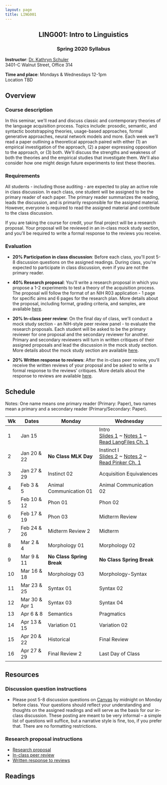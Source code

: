 ```yaml
---
layout: page
title: LING001 
---
```


<h2 align="center">LING001: Intro to Linguistics</h2>
<h3 align="center">Spring 2020 Syllabus</h3>

**Instructor**: [Dr. Kathryn Schuler](mailto:kschuler@sas.upenn.edu)  
3401-C Walnut Street, Office 314

**Time and place**: Mondays & Wednesdays 12-1pm   
Location TBD

## Overview

### Course description
In this seminar, we'll read and discuss classic and contemporary theories of the language acquisition process.  Topics include: prosodic, semantic, and syntactic bootstrapping theories, usage-based approaches, formal generative approaches, neural network models and more.  Each week we'll read a paper outlining a theoretical approach paired with either (1) an empirical investigation of the approach, (2) a paper expressing opposition to the approach, or (3) both. We'll discuss the strengths and weakness of both the theories and the empirical studies that investigate them. We'll also consider how one might design future experiments to test these theories.

### Requirements
All students - including those auditing - are expected to play an active role in class discussion. In each class, one student will be assigned to be the primary reader of each paper.  The primary reader summarizes the reading, leads the discussion, and is primarily responsible for the assigned material.  However, everyone is required to read the assigned material and contribute to the class discussion.

If you are taking the course for credit, your final project will be a research proposal.  Your proposal will be reviewed in an in-class mock study section, and you'll be required to write a formal response to the reviews you receive.

### Evaluation

* **20% Participation in class discussion**: Before each class, you'll post 5-8 discussion questions on the assigned readings.  During class, you're expected to participate in class discussion, even if you are not the primary reader.   

* **40% Research proposal**: You'll write a research proposal in which you propose a 1-2 experiments to test a theory of the acquisition process.  The proposal will follow the format of an NIH R03 application - 1 page for specific aims and 6 pages for the research plan.  More details about the proposal, including format, grading criteria, and samples, are available [here](spring2019/research-proposal).

* **20% In-class peer review**: On the final day of class, we'll conduct a mock study section - an NIH-style peer review panel - to evaluate the research proposals.   Each student will be asked to be the primary reviewer for one proposal and the secondary reviewer for another.  Primary and secondary reviewers will turn in written critiques of their assigned proposals and lead the discussion in the mock study section.  More details about the mock study section are available [here](spring2019/research-proposal#in-class-peer-review).


* **20% Written response to reviews**: After the in-class peer review, you'll receive the written reviews of your proposal and  be asked to write a formal response to the reviews’ critiques. More details about the response to reviews are available [here](spring2019/research-proposal#written-response-to-reviews).

## Schedule

Notes: One name means one primary reader (Primary: Paper), two names mean a primary and a secondary reader (Primary/Secondary: Paper).  

Wk | Dates | Monday | Wednesday
 | --- | --- | --- | ---
1 | Jan 15 |   | Intro<br>[Slides 1]() ~ [Notes 1]() ~ [Read LangFiles Ch. 1]()
2 | Jan 20 & 22 | **No Class MLK Day** | Instinct I <br>[Slides 2]() ~ [Notes 2]() ~ [Read Pinker Ch. 1]()
3 | Jan 27 & 29 | Instinct 02 | Acquisition Equivalences
4 | Feb 3 & 5 | Animal Communication 01  | Animal Communication 02
5 | Feb 10 & 12 | Phon 01 |  Phon 02
6 | Feb 17 & 19|  Phon 03  | Midterm Review
7 | Feb 24 & 26 | Midterm Review 2 | Midterm
8 | Mar 2 & 4 |  Morphology 01 | Morphology 02 
9 | Mar 9 & 11 | **No Class Spring Break** |  **No Class Spring Break**  
10 | Mar 16 & 18 |  Morphology 03 |  Morphology-Syntax  
11 | Mar 23 & 25 |  Syntax 01 |   Syntax 02 
12 | Mar 30 & Apr 1 | Syntax 03 |   Syntax 04 
13 | Apr 6 & 8 |  Semantics |   Pragmatics 
14 | Apr 13 & 15 |  Variation 01 |   Variation 02 
15 | Apr 20 & 22 |  Historical |   Final Review 
16 | Apr 27 & 29 |  Final Review 2 | Last Day of Class 


## Resources

### Discussion question instructions

* Please post 5-8 discussion questions on [Canvas](https://canvas.upenn.edu/) by midnight on Monday before class. Your questions should reflect your understanding and thoughts on the assigned readings and will serve as the basis for our in-class discussion. These posting are meant to be very informal – a simple list of questions will suffice, but a narrative style is fine, too, if you prefer that.  There are no formatting restrictions.

### Research proposal instructions

* [Research proposal](spring2019/research-proposal.html)
* [In-class peer review](spring2019/research-proposal.html#in-class-peer-review)
* [Written response to reviews](spring2019/research-proposal.html#written-response-to-reviews)


## Readings
